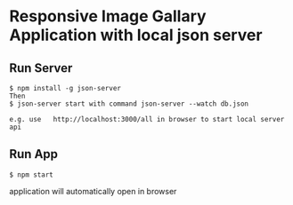 # Responsive Image Gallary Application with local json server

## Run Server
```
$ npm install -g json-server
Then
$ json-server start with command json-server --watch db.json

e.g. use   http://localhost:3000/all in browser to start local server api
```

## Run App
```
$ npm start
```
application will automatically open in browser 
